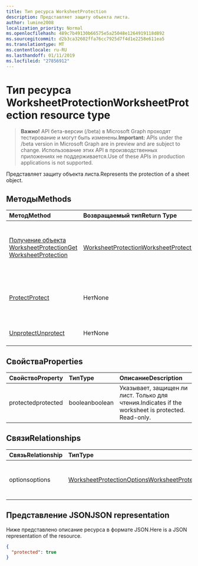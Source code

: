 ```yaml
---
title: Тип ресурса WorksheetProtection
description: Представляет защиту объекта листа.
author: lumine2008
localization_priority: Normal
ms.openlocfilehash: 489c7b49130b66575e5a25048e1264919118d892
ms.sourcegitcommit: d2b3ca32602ffa76cc7925d7f4d1e2258e611ea5
ms.translationtype: MT
ms.contentlocale: ru-RU
ms.lasthandoff: 01/11/2019
ms.locfileid: "27856912"
---
```

# <a name="worksheetprotection-resource-type"></a><span data-ttu-id="c194f-103">Тип ресурса WorksheetProtection</span><span class="sxs-lookup"><span data-stu-id="c194f-103">WorksheetProtection resource type</span></span>

> <span data-ttu-id="c194f-104">**Важно!** API бета-версии (/beta) в Microsoft Graph проходят тестирование и могут быть изменены.</span><span class="sxs-lookup"><span data-stu-id="c194f-104">**Important:** APIs under the /beta version in Microsoft Graph are in preview and are subject to change.</span></span> <span data-ttu-id="c194f-105">Использование этих API в производственных приложениях не поддерживается.</span><span class="sxs-lookup"><span data-stu-id="c194f-105">Use of these APIs in production applications is not supported.</span></span>

<span data-ttu-id="c194f-106">Представляет защиту объекта листа.</span><span class="sxs-lookup"><span data-stu-id="c194f-106">Represents the protection of a sheet object.</span></span>


## <a name="methods"></a><span data-ttu-id="c194f-107">Методы</span><span class="sxs-lookup"><span data-stu-id="c194f-107">Methods</span></span>

| <span data-ttu-id="c194f-108">Метод</span><span class="sxs-lookup"><span data-stu-id="c194f-108">Method</span></span>           | <span data-ttu-id="c194f-109">Возвращаемый тип</span><span class="sxs-lookup"><span data-stu-id="c194f-109">Return Type</span></span>    |<span data-ttu-id="c194f-110">Описание</span><span class="sxs-lookup"><span data-stu-id="c194f-110">Description</span></span>|
|:---------------|:--------|:----------|
|[<span data-ttu-id="c194f-111">Получение объекта WorksheetProtection</span><span class="sxs-lookup"><span data-stu-id="c194f-111">Get WorksheetProtection</span></span>](../api/worksheetprotection-get.md) | [<span data-ttu-id="c194f-112">WorksheetProtection</span><span class="sxs-lookup"><span data-stu-id="c194f-112">WorksheetProtection</span></span>](worksheetprotection.md) |<span data-ttu-id="c194f-113">Чтение свойств и связей объекта worksheetProtection.</span><span class="sxs-lookup"><span data-stu-id="c194f-113">Read properties and relationships of worksheetProtection object.</span></span>|
|[<span data-ttu-id="c194f-114">Protect</span><span class="sxs-lookup"><span data-stu-id="c194f-114">Protect</span></span>](../api/worksheetprotection-protect.md)|<span data-ttu-id="c194f-115">Нет</span><span class="sxs-lookup"><span data-stu-id="c194f-115">None</span></span>|<span data-ttu-id="c194f-p102">Защита листа. Выдает исключение, если лист защищен.</span><span class="sxs-lookup"><span data-stu-id="c194f-p102">Protect a worksheet. It throws if the worksheet has been protected.</span></span>|
|[<span data-ttu-id="c194f-118">Unprotect</span><span class="sxs-lookup"><span data-stu-id="c194f-118">Unprotect</span></span>](../api/worksheetprotection-unprotect.md)|<span data-ttu-id="c194f-119">Нет</span><span class="sxs-lookup"><span data-stu-id="c194f-119">None</span></span>|<span data-ttu-id="c194f-120">Снятие защиты с листа</span><span class="sxs-lookup"><span data-stu-id="c194f-120">Unprotect a worksheet</span></span>|

## <a name="properties"></a><span data-ttu-id="c194f-121">Свойства</span><span class="sxs-lookup"><span data-stu-id="c194f-121">Properties</span></span>
| <span data-ttu-id="c194f-122">Свойство</span><span class="sxs-lookup"><span data-stu-id="c194f-122">Property</span></span>     | <span data-ttu-id="c194f-123">Тип</span><span class="sxs-lookup"><span data-stu-id="c194f-123">Type</span></span>   |<span data-ttu-id="c194f-124">Описание</span><span class="sxs-lookup"><span data-stu-id="c194f-124">Description</span></span>|
|:---------------|:--------|:----------|
|<span data-ttu-id="c194f-125">protected</span><span class="sxs-lookup"><span data-stu-id="c194f-125">protected</span></span>|<span data-ttu-id="c194f-126">boolean</span><span class="sxs-lookup"><span data-stu-id="c194f-126">boolean</span></span>|<span data-ttu-id="c194f-p103">Указывает, защищен ли лист.  Только для чтения.</span><span class="sxs-lookup"><span data-stu-id="c194f-p103">Indicates if the worksheet is protected.  Read-only.</span></span>|

## <a name="relationships"></a><span data-ttu-id="c194f-129">Связи</span><span class="sxs-lookup"><span data-stu-id="c194f-129">Relationships</span></span>
| <span data-ttu-id="c194f-130">Связь</span><span class="sxs-lookup"><span data-stu-id="c194f-130">Relationship</span></span> | <span data-ttu-id="c194f-131">Тип</span><span class="sxs-lookup"><span data-stu-id="c194f-131">Type</span></span>   |<span data-ttu-id="c194f-132">Описание</span><span class="sxs-lookup"><span data-stu-id="c194f-132">Description</span></span>|
|:---------------|:--------|:----------|
|<span data-ttu-id="c194f-133">options</span><span class="sxs-lookup"><span data-stu-id="c194f-133">options</span></span>|[<span data-ttu-id="c194f-134">WorksheetProtectionOptions</span><span class="sxs-lookup"><span data-stu-id="c194f-134">WorksheetProtectionOptions</span></span>](worksheetprotectionoptions.md)|<span data-ttu-id="c194f-p104">Параметры защиты листа. Только для чтения.</span><span class="sxs-lookup"><span data-stu-id="c194f-p104">Sheet protection options. Read-only.</span></span>|

## <a name="json-representation"></a><span data-ttu-id="c194f-137">Представление JSON</span><span class="sxs-lookup"><span data-stu-id="c194f-137">JSON representation</span></span>

<span data-ttu-id="c194f-138">Ниже представлено описание ресурса в формате JSON.</span><span class="sxs-lookup"><span data-stu-id="c194f-138">Here is a JSON representation of the resource.</span></span>

<!-- {
  "blockType": "resource",
  "optionalProperties": [

  ],
  "@odata.type": "microsoft.graph.worksheetProtection"
}-->

```json
{
  "protected": true
}

```

<!-- uuid: 8fcb5dbc-d5aa-4681-8e31-b001d5168d79
2015-10-25 14:57:30 UTC -->
<!-- {
  "type": "#page.annotation",
  "description": "WorksheetProtection resource",
  "keywords": "",
  "section": "documentation",
  "tocPath": ""
}-->
